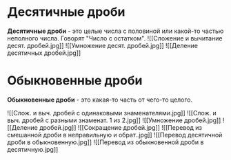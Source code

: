 # Десятичные дроби 

**Десятичные дроби** - это целые числа с половиной или какой-то частью неполного числа. Говорят "Число с остатком".
![[Сложение и вычитание десят. дробей.jpg]]
![[Умножение десят. дробей.jpg]]
![[Деление десятичных дробей.jpg]]
# Обыкновенные дроби

**Обыкновенные дроби** - это какая-то часть от чего-то целого. 


![[Слож. и выч. дробей с одинаковыми знаменателями.jpg]]
![[Слож. и выч. дробей с разными знаменат. 1 из 2.jpg]]
![[Умножение дробей.jpg]]
![[Деление дробей.jpg]]
![[Сокращение дробей.jpg]]
![[Перевод из смешанной дроби в неправильную и обрат..jpg]]
![[Перевод десятичной дроби в обыкновенную.jpg]]
![[Перевод из обыкновенной дроби в десятичную.jpg]]

